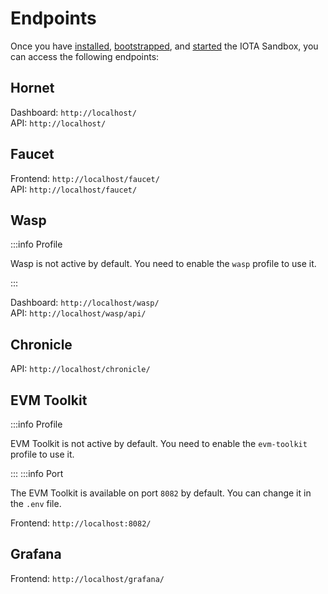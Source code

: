 # Endpoints

Once you have [installed](../getting-started.md#install-the-iota-sandbox-using-docker),
[bootstrapped](../getting-started.md#bootstrap), 
and [started](../getting-started.md#start-the-iota-sandbox) the IOTA Sandbox,
you can access the following endpoints:

## Hornet

Dashboard: `http://localhost/`  
API: `http://localhost/`

## Faucet

Frontend: `http://localhost/faucet/`  
API: `http://localhost/faucet/`

## Wasp

:::info Profile

Wasp is not active by default. You need to enable the `wasp` profile to use it.

:::

Dashboard: `http://localhost/wasp/`  
API: `http://localhost/wasp/api/`

## Chronicle

API: `http://localhost/chronicle/`

## EVM Toolkit

:::info Profile

EVM Toolkit is not active by default. You need to enable the `evm-toolkit` profile to use it.

:::
:::info Port

The EVM Toolkit is available on port `8082` by default. You can change it in the `.env` file.

Frontend: `http://localhost:8082/`

## Grafana

Frontend: `http://localhost/grafana/`
